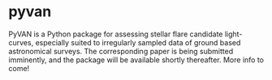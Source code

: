 # pyvan
PyVAN is a Python package for assessing stellar flare candidate light-curves, especially suited to irregularly sampled data of ground based astronomical surveys.
The corresponding paper is being submitted imminently, and the package will be available shortly thereafter. More info to come!

